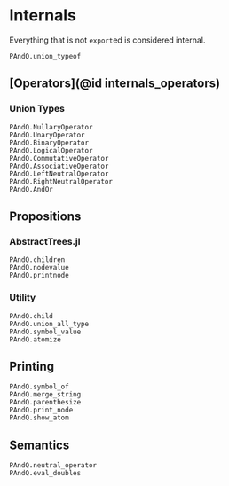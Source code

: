 
# Internals

Everything that is not `export`ed is considered internal.

```@docs
PAndQ.union_typeof
```

## [Operators](@id internals_operators)

### Union Types

```@docs
PAndQ.NullaryOperator
PAndQ.UnaryOperator
PAndQ.BinaryOperator
PAndQ.LogicalOperator
PAndQ.CommutativeOperator
PAndQ.AssociativeOperator
PAndQ.LeftNeutralOperator
PAndQ.RightNeutralOperator
PAndQ.AndOr
```

## Propositions

### AbstractTrees.jl

```@docs
PAndQ.children
PAndQ.nodevalue
PAndQ.printnode
```

### Utility

```@docs
PAndQ.child
PAndQ.union_all_type
PAndQ.symbol_value
PAndQ.atomize
```

## Printing

```@docs
PAndQ.symbol_of
PAndQ.merge_string
PAndQ.parenthesize
PAndQ.print_node
PAndQ.show_atom
```

## Semantics

```@docs
PAndQ.neutral_operator
PAndQ.eval_doubles
```
